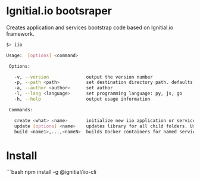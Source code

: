 # Ignitial.io bootsraper

Creates application and services bootstrap code based on Ignitial.io framework.

```bash
$> iio  

Usage:  [options] <command>

 Options:

   -v, --version              output the version number
   -p, --path <path>          set destination directory path. defaults to ./<name>
   -a, --author <author>      set author
   -l, --lang <language>      set programming language: py, js, go
   -h, --help                 output usage information

 Commands:

   create <what> <name>       initialize new iio application or service project
   update [options] <name>    updates library for all child folders. Useful for iio-services update for all services
   build <name1>,...,<nameN>  builds Docker containers for named services

```

# Install

`̀``bash
npm install -g @ignitial/iio-cli
```
